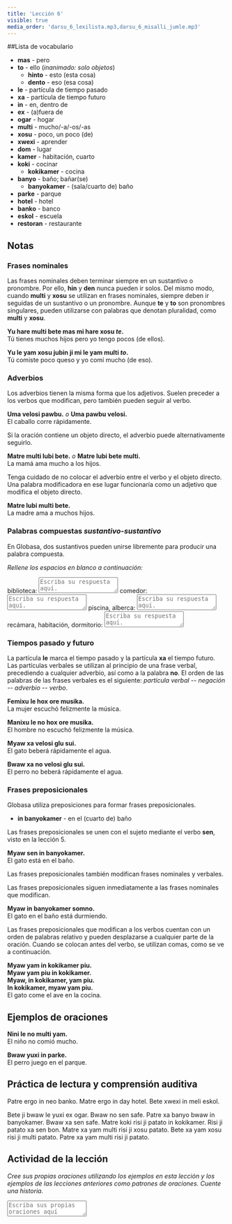 ```yaml
---
title: 'Lección 6'
visible: true
media_order: 'darsu_6_lexilista.mp3,darsu_6_misalli_jumle.mp3'
---
```


##Lista de vocabulario

* **mas** - pero
* **to** - ello (_inanimado: solo objetos_)
	* **hinto** - esto (esta cosa)
	* **dento** - eso (esa cosa)
* **le** - partícula de tiempo pasado
* **xa** - partícula de tiempo futuro
* **in** - en, dentro de
* **ex** - (a)fuera de
* **ogar** - hogar
* **multi** - mucho/-a/-os/-as
* **xosu** - poco, un poco (de)
* **xwexi** - aprender
* **dom** - lugar
* **kamer** - habitación, cuarto
* **koki** - cocinar
	* **kokikamer** - cocina
* **banyo** - baño; bañar(se)
	* **banyokamer** - (sala/cuarto de) baño
* **parke** - parque
* **hotel** - hotel
* **banko** - banco
* **eskol** - escuela
* **restoran** - restaurante
 
## Notas

### Frases nominales

Las frases nominales deben terminar siempre en un sustantivo o pronombre. Por ello, **hin** y **den** nunca pueden ir solos. Del mismo modo, cuando **multi** y **xosu** se utilizan en frases nominales, siempre deben ir seguidas de un sustantivo o un pronombre. Aunque **te** y **to** son pronombres singulares, pueden utilizarse con palabras que denotan pluralidad, como **multi** y **xosu**.

**Yu hare multi bete mas mi hare xosu _te_.**  
Tú tienes muchos hijos pero yo tengo pocos (de ellos).

**Yu le yam xosu jubin ji mi le yam multi _to_.**  
Tú comiste poco queso y yo comí mucho (de eso).

### Adverbios

Los adverbios tienen la misma forma que los adjetivos. Suelen preceder a los verbos que modifican, pero también pueden seguir al verbo.

**Uma velosi pawbu.** _o_ **Uma pawbu velosi.**  
El caballo corre rápidamente.

Si la oración contiene un objeto directo, el adverbio puede alternativamente seguirlo.

**Matre multi lubi bete.** _o_ **Matre lubi bete multi.**  
La mamá ama mucho a los hijos.

Tenga cuidado de no colocar el adverbio entre el verbo y el objeto directo. Una palabra modificadora en ese lugar funcionaría como un adjetivo que modifica el objeto directo.

**Matre lubi multi bete.**  
La madre ama a muchos hijos.

### Palabras compuestas _sustantivo-sustantivo_

En Globasa, dos sustantivos pueden unirse libremente para producir una palabra compuesta. 

_Rellene los espacios en blanco a continuación:_

biblioteca: <textarea width="100%" spellcheck="false" placeholder="Escriba su respuesta aquí."></textarea>
comedor: <textarea width="100%" spellcheck="false" placeholder="Escriba su respuesta aquí."></textarea>
piscina, alberca: <textarea width="100%" spellcheck="false" placeholder="Escriba su respuesta aquí."></textarea>
recámara, habitación, dormitorio: <textarea width="100%" spellcheck="false" placeholder="Escriba su respuesta aquí."></textarea>

### Tiempos pasado y futuro

La partícula **le** marca el tiempo pasado y la partícula **xa** el tiempo futuro. Las partículas verbales se utilizan al principio de una frase verbal, precediendo a cualquier adverbio, así como a la palabra **no**. El orden de las palabras de las frases verbales es el siguiente: _partícula verbal -- negación -- adverbio -- verbo_.

**Femixu le hox ore musika.**    
La mujer escuchó felizmente la música.

**Manixu le no hox ore musika.**    
El hombre no escuchó felizmente la música.

**Myaw xa velosi glu sui.**    
El gato beberá rápidamente el agua.

**Bwaw xa no velosi glu sui.**    
El perro no beberá rápidamente el agua.

### Frases preposicionales

Globasa utiliza preposiciones para formar frases preposicionales.

* **in banyokamer** - en el (cuarto de) baño

Las frases preposicionales se unen con el sujeto mediante el verbo **sen**, visto en la lección 5.

**Myaw sen in banyokamer.**  
El gato está en el baño.

Las frases preposicionales también modifican frases nominales y verbales.

Las frases preposicionales siguen inmediatamente a las frases nominales que modifican.

**Myaw in banyokamer somno.**  
El gato en el baño está durmiendo.

Las frases preposicionales que modifican a los verbos cuentan con un orden de palabras relativo y pueden desplazarse a cualquier parte de la oración. Cuando se colocan antes del verbo, se utilizan comas, como se ve a continuación.

**Myaw yam in kokikamer piu.  
Myaw yam piu in kokikamer.  
Myaw, in kokikamer, yam piu.  
In kokikamer, myaw yam piu.**  
El gato come el ave en la cocina.

## Ejemplos de oraciones

**Nini le no multi yam.**  
El niño no comió mucho.

**Bwaw yuxi in parke.**  
El perro juego en el parque.

## Práctica de lectura y comprensión auditiva

Patre ergo in neo banko. Matre ergo in day hotel. Bete xwexi in meli eskol.

Bete ji bwaw le yuxi ex ogar. Bwaw no sen safe. Patre xa banyo bwaw in banyokamer. Bwaw xa sen safe. Matre koki risi ji patato in kokikamer. Risi ji patato xa sen bon. Matre xa yam multi risi ji xosu patato. Bete xa yam xosu risi ji multi patato. Patre xa yam multi risi ji patato.

## Actividad de la lección

_Cree sus propias oraciones utilizando los ejemplos en esta lección y los ejemplos de las lecciones anteriores como patrones de oraciones. Cuente una historia._

<textarea width="100%" spellcheck="false" placeholder="Escriba sus propias oraciones aquí"></textarea>